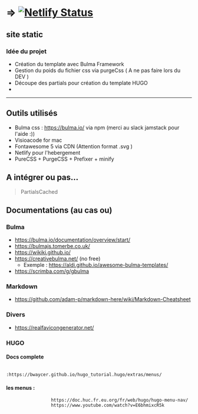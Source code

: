 #  => [![Netlify Status](https://api.netlify.com/api/v1/badges/676e6c6d-51f0-4726-b538-45eff2162bb3/deploy-status)](https://app.netlify.com/sites/epic-euler-e44a74/deploys)


## site static 

### Idée du projet

- Création du template avec Bulma Framework 
- Gestion du poids du fichier css via purgeCss ( A ne pas faire lors du DEV )
- Découpe des partials pour création du template HUGO 
- 
**************

## Outils utilisés

- Bulma css : https://bulma.io/ via npm (merci au slack jamstack pour l'aide :))
- Visioacode for mac
- Fontawesome 5 via CDN (Attention format .svg )
- Netlify pour l'hebergement 
- PureCSS + PurgeCSS + Prefixer + minify

## A intégrer ou pas... 

> PartialsCached
> 


## Documentations (au cas ou)

 ### Bulma 
 
 -  https://bulma.io/documentation/overview/start/ 
 -  https://bulmajs.tomerbe.co.uk/
 -  https://wikiki.github.io/
 -  https://creativebulma.net/ (no free)
    * Exemple : https://aldi.github.io/awesome-bulma-templates/
 - https://scrimba.com/g/gbulma


### Markdown

- https://github.com/adam-p/markdown-here/wiki/Markdown-Cheatsheet 

### Divers 

- https://realfavicongenerator.net/

### HUGO

#### Docs complete
                     :https://bwaycer.github.io/hugo_tutorial.hugo/extras/menus/
                     

#### les menus : 
                     https://doc.huc.fr.eu.org/fr/web/hugo/hugo-menu-nav/
                     https://www.youtube.com/watch?v=E6bhmixcR5k 

